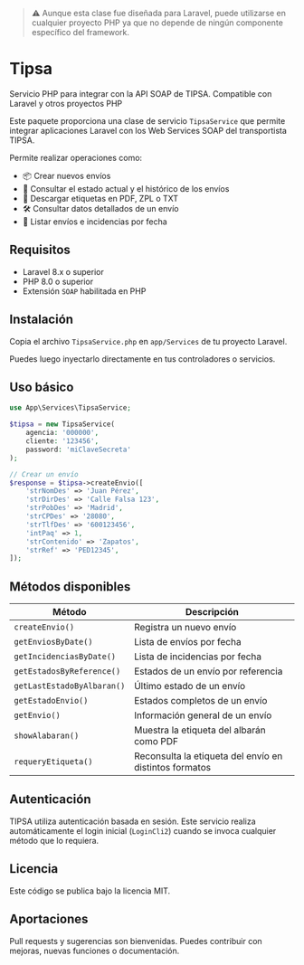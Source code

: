 
> ⚠ Aunque esta clase fue diseñada para Laravel, puede utilizarse en cualquier proyecto PHP ya que no depende de ningún componente específico del framework.

# Tipsa
Servicio PHP para integrar con la API SOAP de TIPSA. Compatible con Laravel y otros proyectos PHP

Este paquete proporciona una clase de servicio `TipsaService` que permite integrar aplicaciones Laravel con los Web Services SOAP del transportista TIPSA.

Permite realizar operaciones como:

- 📦 Crear nuevos envíos
- 🔄 Consultar el estado actual y el histórico de los envíos
- 🧾 Descargar etiquetas en PDF, ZPL o TXT
- 🛠 Consultar datos detallados de un envío
- 📅 Listar envíos e incidencias por fecha

Requisitos
----------

- Laravel 8.x o superior
- PHP 8.0 o superior
- Extensión `SOAP` habilitada en PHP

Instalación
-----------

Copia el archivo `TipsaService.php` en `app/Services` de tu proyecto Laravel.

Puedes luego inyectarlo directamente en tus controladores o servicios.

Uso básico
----------

```php
use App\Services\TipsaService;

$tipsa = new TipsaService(
    agencia: '000000',
    cliente: '123456',
    password: 'miClaveSecreta'
);

// Crear un envío
$response = $tipsa->createEnvio([
    'strNomDes' => 'Juan Pérez',
    'strDirDes' => 'Calle Falsa 123',
    'strPobDes' => 'Madrid',
    'strCPDes' => '28080',
    'strTlfDes' => '600123456',
    'intPaq' => 1,
    'strContenido' => 'Zapatos',
    'strRef' => 'PED12345',
]);
```

Métodos disponibles
-------------------

| Método                        | Descripción                                                       |
|------------------------------|-------------------------------------------------------------------|
| `createEnvio()`              | Registra un nuevo envío                                           |
| `getEnviosByDate()`          | Lista de envíos por fecha                                         |
| `getIncidenciasByDate()`     | Lista de incidencias por fecha                                    |
| `getEstadosByReference()`    | Estados de un envío por referencia                                |
| `getLastEstadoByAlbaran()`   | Último estado de un envío                                         |
| `getEstadoEnvio()`           | Estados completos de un envío                                     |
| `getEnvio()`                 | Información general de un envío                                   |
| `showAlabaran()`             | Muestra la etiqueta del albarán como PDF                          |
| `requeryEtiqueta()`          | Reconsulta la etiqueta del envío en distintos formatos            |

Autenticación
-------------

TIPSA utiliza autenticación basada en sesión. Este servicio realiza automáticamente el login inicial (`LoginCli2`) cuando se invoca cualquier método que lo requiera.

Licencia
--------

Este código se publica bajo la licencia MIT.

Aportaciones
------------

Pull requests y sugerencias son bienvenidas. Puedes contribuir con mejoras, nuevas funciones o documentación.
